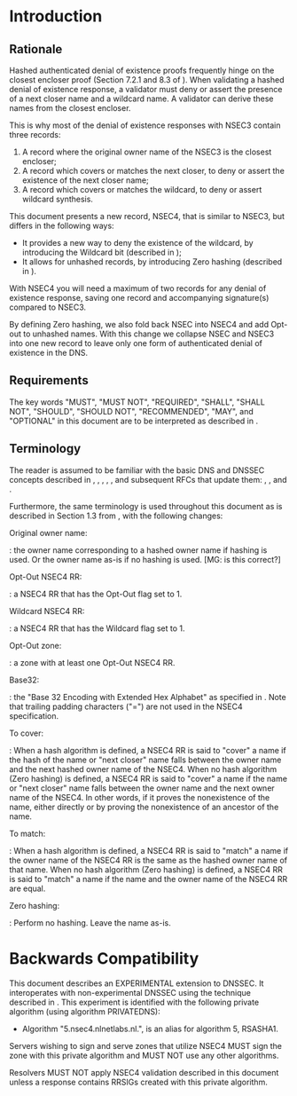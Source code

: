 # Introduction

## Rationale
Hashed authenticated denial of existence proofs frequently hinge on the 
closest encloser proof (Section 7.2.1 and 8.3 of [](#RFC5155)). When validating
a hashed denial of existence response, a validator must deny or assert the
presence of a next closer name and a wildcard name. A validator can derive
these names from the closest encloser.

This is why most of the denial of existence responses with
NSEC3 contain three records:

1. A record where the original owner name of the NSEC3 is the closest encloser;
1. A record which covers or matches the next closer, to deny or assert the
   existence of the next closer name;
1. A record which covers or matches the wildcard, to deny or assert 
   wildcard synthesis.

This document presents a new record, NSEC4, that is similar to NSEC3,
but differs in the following ways:

* It provides a new way to deny the existence of the wildcard,
  by introducing the Wildcard bit (described in [](#wildcard-flag));
* It allows for unhashed records, by introducing Zero hashing
  (described in [](#hash-algorithm)).

With NSEC4 you will need a maximum of two records for any denial
of existence response, saving one record and accompanying signature(s) compared
to NSEC3.

By defining Zero hashing, we also fold back NSEC into NSEC4 and
add Opt-out to unhashed names. With this change we collapse NSEC
and NSEC3 into one new record to leave only one form of authenticated
denial of existence in the DNS.

## Requirements

The key words "MUST", "MUST NOT", "REQUIRED", "SHALL", "SHALL
NOT", "SHOULD", "SHOULD NOT", "RECOMMENDED",  "MAY", and
"OPTIONAL" in this document are to be interpreted as described in [](#RFC2119).

## Terminology

The reader is assumed to be familiar with the basic DNS and DNSSEC
concepts described in [](#RFC1034), [](#RFC1035), [](#RFC4033), [](#RFC4034),
[](#RFC4035), and subsequent RFCs that update them: [](#RFC2136),
[](#RFC2181), [](#RFC2308) and [](#RFC5155).

Furthermore, the same terminology is used throughout this document as is
described in Section 1.3 from [](#RFC5155), with the following changes:

Original owner name:

:   the owner name corresponding to a hashed owner name if hashing is used. Or
    the owner name as-is if no hashing is used. [MG: is this correct?]

Opt-Out NSEC4 RR:

:   a NSEC4 RR that has the Opt-Out flag set to 1.

Wildcard NSEC4 RR:

:   a NSEC4 RR that has the Wildcard flag set to 1.

Opt-Out zone:

:   a zone with at least one Opt-Out NSEC4 RR.

Base32:

:   the "Base 32 Encoding with Extended Hex Alphabet" as specified
    in [](#RFC4648). Note that trailing padding characters ("=") are
    not used in the NSEC4 specification.

To cover:

:   When a hash algorithm is defined,
    a NSEC4 RR is said to "cover" a name if the hash of the name or
    "next closer" name falls between the owner name and the next hashed
    owner name of the NSEC4. When no hash algorithm (Zero hashing) is defined, 
    a NSEC4 RR is
    said to "cover" a name if the name or "next closer" name falls between
    the owner name and the next owner name of the NSEC4. In other words, if
    it proves the nonexistence of the name, either directly or by proving the
    nonexistence of an ancestor of the name.

To match:

:   When a hash algorithm is defined, a NSEC4 RR is said to "match" a name
    if the owner name of the NSEC4 RR is the same as the hashed owner name
    of that name. When no hash algorithm (Zero hashing) is defined, a NSEC4 RR is said to
    "match" a name if the name and the owner name of the NSEC4 RR are equal.

Zero hashing:

:   Perform no hashing. Leave the name as-is.

# Backwards Compatibility
<!--
This specification describes an experimental protocol change
that is not generally backwards compatible with the existing DNSSEC family RFCs.
In particular, security-aware resolvers that are unaware of this specification
(NSEC4-unaware resolvers) may fail to validate the responses introduced by this
document.

It interoperates with non-experimental DNSSEC using the same signaling technique
as presented in Section 2 of [](#RFC5155). For this purpose,
this specification allocates four new DNSKEY algorithm aliases:

* Algorithm [TBD], DSA-NSEC4-SHA1, is an alias for algorithm 3, DSA;
* Algorithm [TBD], RSAHSHA1-NSEC4-SHA1, is an alias for algorithm 5, RSASHA1;
* Algorithm [TBD], RSAHSHA1-NSEC4-SHA256, is an alias for algorithm 8, RSASHA256;
* Algorithm [TBD], RSAHSHA1-NSEC4-SHA512, is an alias for algorithm 10, RSASHA512.

Zones signed according to this specification MUST only use these
algorithm identifiers for their DNSKEY RRs.  Because these new
identifiers will be unknown algorithms to existing, NSEC4-unaware
resolvers, those resolvers will then treat responses from the NSEC4
signed zone as insecure, as detailed in Section 5.2 of [](#RFC4035).

These algorithm identifiers are used with the NSEC4 hash algorithms
Zero hashing and SHA1.  Using other NSEC4 hash algorithms requires
allocation of a new alias (see Section 12.1.3 of [RFC5155]).

Security aware resolvers that are aware of this specification MUST
recognize the new algorithm identifiers and treat them as equivalent
to the algorithms that they alias.
-->

This document describes an EXPERIMENTAL extension to DNSSEC.
It interoperates with non-experimental DNSSEC using the technique
described in [](#RFC4955).  This experiment is identified with the
following private algorithm (using algorithm PRIVATEDNS):

* Algorithm "5.nsec4.nlnetlabs.nl.", is an alias for algorithm 5, RSASHA1.

Servers wishing to sign and serve zones that utilize NSEC4 MUST sign
the zone with this private algorithm and MUST NOT use any other algorithms.

Resolvers MUST NOT apply NSEC4 validation described in this document
unless a response contains RRSIGs created with this private algorithm.

